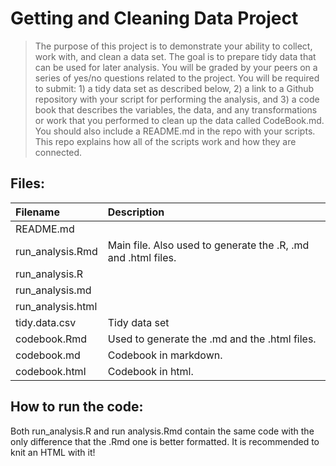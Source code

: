 Getting and Cleaning Data Project
================================
>The purpose of this project is to demonstrate your ability to collect, work with, and clean a data set. The goal is to prepare tidy data that can be used for later analysis. You will be graded by your peers on a series of yes/no questions related to the project. You will be required to submit: 1) a tidy data set as described below, 2) a link to a Github repository with your script for performing the analysis, and 3) a code book that describes the variables, the data, and any transformations or work that you performed to clean up the data called CodeBook.md. You should also include a README.md in the repo with your scripts. This repo explains how all of the scripts work and how they are connected.

Files:
--------
|Filename|Description|
|:---|:---|
|README.md||
|run_analysis.Rmd|Main file. Also used to generate the .R, .md and .html files.|
|run_analysis.R||
|run_analysis.md||
|run_analysis.html||
|tidy.data.csv|Tidy data set|
|codebook.Rmd|Used to generate the .md and the .html files.|
|codebook.md|Codebook in markdown.|
|codebook.html|Codebook in html.|
	
How to run the code:	
----------
Both run_analysis.R and run analysis.Rmd contain the same code with the only difference that the .Rmd one is better formatted. It is recommended to knit an HTML with it!





